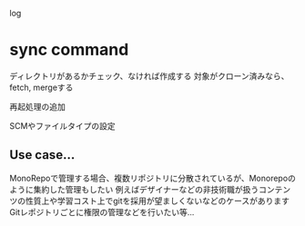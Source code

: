 
log

# sync command

ディレクトリがあるかチェック、なければ作成する
対象がクローン済みなら、fetch, mergeする

再起処理の追加

SCMやファイルタイプの設定

## Use case...

MonoRepoで管理する場合、複数リポジトリに分散されているが、Monorepoのように集約した管理もしたい
例えばデザイナーなどの非技術職が扱うコンテンツの性質上や学習コスト上でgitを採用が望ましくないなどのケースがあります
Gitレポジトリごとに権限の管理などを行いたい等...
